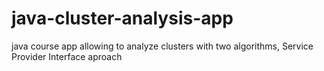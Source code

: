 # java-cluster-analysis-app
java course app allowing to analyze clusters with two algorithms, Service Provider Interface aproach
